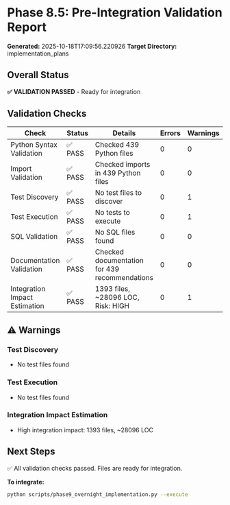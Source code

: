 # Phase 8.5: Pre-Integration Validation Report

**Generated:** 2025-10-18T17:09:56.220926
**Target Directory:** implementation_plans

## Overall Status

**✅ VALIDATION PASSED** - Ready for integration

## Validation Checks

| Check | Status | Details | Errors | Warnings |
|-------|--------|---------|--------|----------|
| Python Syntax Validation | ✅ PASS | Checked 439 Python files | 0 | 0 |
| Import Validation | ✅ PASS | Checked imports in 439 Python files | 0 | 0 |
| Test Discovery | ✅ PASS | No test files to discover | 0 | 1 |
| Test Execution | ✅ PASS | No tests to execute | 0 | 1 |
| SQL Validation | ✅ PASS | No SQL files found | 0 | 0 |
| Documentation Validation | ✅ PASS | Checked documentation for 439 recommendations | 0 | 0 |
| Integration Impact Estimation | ✅ PASS | 1393 files, ~28096 LOC, Risk: HIGH | 0 | 1 |

## ⚠️  Warnings

### Test Discovery

- No test files found

### Test Execution

- No test files found

### Integration Impact Estimation

- High integration impact: 1393 files, ~28096 LOC


## Next Steps

✅ All validation checks passed. Files are ready for integration.

**To integrate:**
```bash
python scripts/phase9_overnight_implementation.py --execute
```
